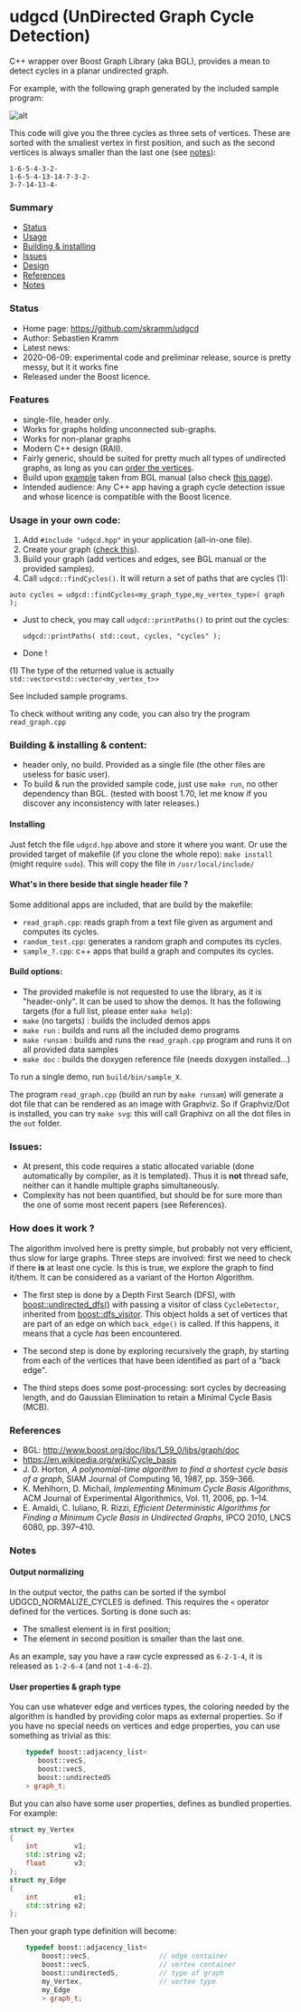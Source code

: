 # udgcd (UnDirected Graph Cycle Detection)


C++ wrapper over Boost Graph Library (aka BGL), provides a mean to detect cycles in a planar undirected graph.

For example, with the following graph generated by the included sample program:

![alt](
https://github.com/skramm/udgcd/blob/master/sample1_2.png "sample graph")

This code will give you the three cycles as three sets of vertices.
These are sorted with the smallest vertex in first position, and such as the second vertices is always smaller than the last one (see [notes](#s_notes)):
```
1-6-5-4-3-2-
1-6-5-4-13-14-7-3-2-
3-7-14-13-4-
```
### Summary
- [Status](#s_stat)
- [Usage](#s_usage)
- [Building & installing](#s_build)
- [Issues](#s_issues)
- [Design](#s_inside)
- [References](#s_ref)
- [Notes](#s_notes)


### Status
<a name="s_stat"></a>

- Home page: https://github.com/skramm/udgcd
- Author: Sebastien Kramm
- Latest news:
 - 2020-06-09: experimental code and preliminar release, source is pretty messy, but it it works fine
- Released under the Boost licence.

### Features

- single-file, header only.
- Works for graphs holding unconnected sub-graphs.
- Works for non-planar graphs
- Modern C++ design (RAII).
- Fairly generic, should be suited for pretty much all types of undirected graphs, as long as you can [order the vertices](#s_notes).
- Build upon [example](http://www.boost.org/doc/libs/1_58_0/libs/graph/example/undirected_dfs.cpp) taken from BGL manual
(also check [this page](http://www.boost.org/doc/libs/1_59_0/libs/graph/doc/undirected_dfs.html)).
- Intended audience: Any C++ app having a graph cycle detection issue and whose licence is compatible with the Boost licence.

### Usage in your own code:
<a name="s_usage"></a>

 1. Add `#include "udgcd.hpp"` in your application (all-in-one file).
 1. Create your graph ([check this](#s_notes)).
 1. Build your graph (add vertices and edges, see BGL manual or the provided samples).
 1. Call `udgcd::findCycles()`. It will return a set of paths that are cycles (1):

 `auto cycles = udgcd::findCycles<my_graph_type,my_vertex_type>( graph );`
 - Just to check, you may call `udgcd::printPaths()` to print out the cycles:

   `udgcd::printPaths( std::cout, cycles, "cycles" );`
 - Done !

(1) The type of the returned value is actually `std::vector<std::vector<my_vertex_t>>`

See included sample programs.


To check without writing any code, you can also try the program `read_graph.cpp`


### Building & installing & content:
<a name="s_build"></a>

- header only, no build. Provided as a single file (the other files are useless for basic user).
- To build & run the provided sample code, just use `make run`, no other dependency than BGL.
(tested with boost 1.70, let me know if you discover any inconsistency with later releases.)

#### Installing
Just fetch the file `udgcd.hpp` above and store it where you want. Or use the provided target of makefile (if you clone the whole repo):
`make install` (might require `sudo`).
This will copy the file in `/usr/local/include/`

#### What's in there beside that single header file ?

Some additional apps are included, that are build by the makefile:
 - `read_graph.cpp`: reads graph from a text file given as argument and computes its cycles.
 - `random_test.cpp`: generates a random graph and computes its cycles.
 - `sample_?.cpp`: c++ apps that build a graph and computes its cycles.

#### Build options:
 - The provided makefile is not requested to use the library, as it is "header-only".
 It can be used to show the demos. It has the following targets (for a full list, please enter `make help`):
  - `make` (no targets) : builds the included demos apps
  - `make run` : builds and runs all the included demo programs
  - `make runsam` : builds and runs the `read_graph.cpp` program and runs it on all provided data samples
  - `make doc` : builds the doxygen reference file (needs doxygen installed...)

To run a single demo, run `build/bin/sample_X`.

The program `read_graph.cpp` (build an run by `make runsam`) will generate a dot file that can be rendered as an image with Graphviz.
So if Graphviz/Dot is installed, you can try `make svg`: this will call Graphivz on all the dot files in the `out` folder.


### Issues:
 <a name="s_issues"></a>

- At present, this code requires a static allocated variable (done automatically by compiler, as it is templated).
Thus it is **not** thread safe, neither can it handle multiple graphs simultaneously.
- Complexity has not been quantified, but should be for sure more than the one of some most recent papers (see References).


### How does it work ?
 <a name="s_inside"></a>

 The algorithm involved here is pretty simple, but probably not very efficient, thus slow for large graphs.
Three steps are involved: first we need to check if there **is** at least one cycle.
Is this is true, we explore the graph to find it/them.
It can be considered as a variant of the Horton Algorithm.

- The first step is done by a Depth First Search (DFS), with  [boost::undirected_dfs()](http://www.boost.org/doc/libs/1_70_0/libs/graph/doc/undirected_dfs.html)
with passing a visitor of class `CycleDetector`, inherited from
[boost::dfs_visitor](http://www.boost.org/doc/libs/1_70_0/libs/graph/doc/dfs_visitor.html).
This object holds a set of vertices that are part of an edge on which `back_edge()` is called.
If this happens, it means that a cycle *has* been encountered.

- The second step is done by exploring recursively the graph, by starting from each of the vertices that have been identified as part of a "back edge".

- The third steps does some post-processing: sort cycles by decreasing length, and do Gaussian Elimination to retain a Minimal Cycle Basis (MCB).

### References
<a name="s_ref"></a>

- BGL: http://www.boost.org/doc/libs/1_59_0/libs/graph/doc
- https://en.wikipedia.org/wiki/Cycle_basis
- J. D. Horton, <i>A polynomial-time algorithm to find a shortest cycle basis of a graph</i>, SIAM Journal of Computing 16, 1987, pp. 359–366.
- K. Mehlhorn, D. Michail, <i>Implementing Minimum Cycle Basis Algorithms</i>, ACM Journal of Experimental Algorithmics, Vol. 11, 2006, pp. 1–14.
- E. Amaldi, C. Iuliano, R. Rizzi, <i>Efficient Deterministic Algorithms for Finding a Minimum Cycle Basis in Undirected Graphs</i>, IPCO 2010, LNCS 6080, pp. 397–410.


### Notes
<a name="s_notes"></a>

#### Output normalizing
In the output vector, the paths can be sorted if the symbol UDGCD_NORMALIZE_CYCLES is defined.
This requires the `<` operator defined for the vertices.
Sorting is done such as:
- The smallest element is in first position;
- The element in second position is smaller than the last one.

As an example, say you have a raw cycle expressed as
   `6-2-1-4`, it is released as `1-2-6-4` (and not `1-4-6-2`).

<a name="note_bp"></a>
#### User properties & graph type

You can use whatever edge and vertices types, the coloring needed by the algorithm is handled by providing color maps as external properties.
So if you have no special needs on vertices and edge properties, you can use something as trivial as this:
```C++
    typedef boost::adjacency_list<
	   boost::vecS,
	   boost::vecS,
	   boost::undirectedS
	> graph_t;
```
But you can also have some user properties, defines as bundled properties. For example:
```C++
struct my_Vertex
{
	int         v1;
	std::string v2;
	float       v3;
};
struct my_Edge
{
	int         e1;
	std::string e2;
};
```
Then your graph type definition will become:
```C++
	typedef boost::adjacency_list<
		boost::vecS,                 // edge container
		boost::vecS,                 // vertex container
		boost::undirectedS,          // type of graph
		my_Vertex,                   // vertex type
		my_Edge
		> graph_t;
```
